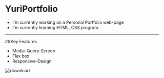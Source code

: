 # YuriPortfolio

* I'm currently working on a Personal Portfolio web-page
* I'm currently learning HTML, CSS program.


***


##Key Features
* Media-Query-Screen
* Flex box
* Responsive-Design


![download](https://user-images.githubusercontent.com/114896166/201605639-2dc7e61e-7fbb-4bfa-bd45-a0ba48d3c07b.jpg)




